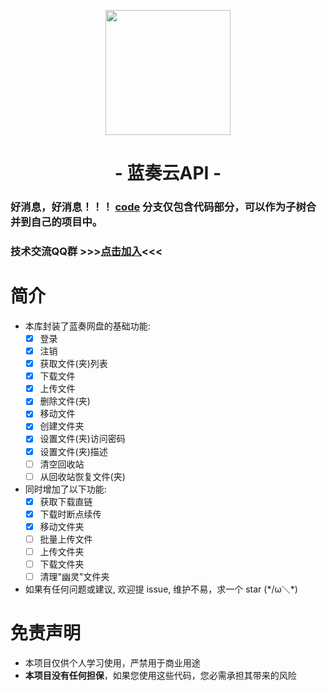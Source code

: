 <p align="center">
<img src="https://pc.woozooo.com/img/logo2.gif" width="200">
</p>

<h1 align="center">- 蓝奏云API -</h1>

### 好消息，好消息！！！ [code](https://github.com/psygames/LanZouCloud-API-Sharp/tree/code) 分支仅包含代码部分，可以作为子树合并到自己的项目中。
### 技术交流QQ群 >>>[点击加入](https://jq.qq.com/?_wv=1027&k=i87alUFD)<<<

# 简介

- 本库封装了蓝奏网盘的基础功能: 
  - [x] 登录
  - [x] 注销
  - [x] 获取文件(夹)列表
  - [x] 下载文件
  - [x] 上传文件
  - [x] 删除文件(夹)
  - [x] 移动文件
  - [x] 创建文件夹
  - [x] 设置文件(夹)访问密码
  - [x] 设置文件(夹)描述
  - [ ] 清空回收站
  - [ ] 从回收站恢复文件(夹)

- 同时增加了以下功能: 
  - [x] 获取下载直链
  - [x] 下载时断点续传
  - [x] 移动文件夹
  - [ ] 批量上传文件
  - [ ] 上传文件夹
  - [ ] 下载文件夹
  - [ ] 清理"幽灵"文件夹

- 如果有任何问题或建议, 欢迎提 issue, 维护不易，求一个 star (\*/ω＼*)

# 免责声明

- 本项目仅供个人学习使用，严禁用于商业用途
- **本项目没有任何担保**，如果您使用这些代码，您必需承担其带来的风险
